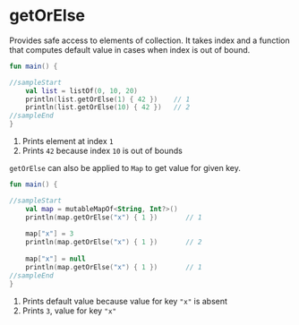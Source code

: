 # getOrElse

Provides safe access to elements of collection. It takes index and a function that computes default value 
in cases when index is out of bound.


<div class="language-kotlin" theme="idea" data-min-compiler-version="1.3">

```kotlin
fun main() {

//sampleStart
    val list = listOf(0, 10, 20)
    println(list.getOrElse(1) { 42 })    // 1
    println(list.getOrElse(10) { 42 })   // 2
//sampleEnd
}
```

</div>

1. Prints element at index `1`
2. Prints `42` because index `10` is out of bounds 

`getOrElse` can also be applied to `Map` to get value for given key. 

<div class="language-kotlin" theme="idea" data-min-compiler-version="1.3">

```kotlin
fun main() {

//sampleStart
    val map = mutableMapOf<String, Int?>()
    println(map.getOrElse("x") { 1 })       // 1
    
    map["x"] = 3
    println(map.getOrElse("x") { 1 })       // 2
    
    map["x"] = null
    println(map.getOrElse("x") { 1 })       // 1
//sampleEnd
}
```

</div>


1. Prints default value because value for key `"x"` is absent
2. Prints `3`, value for key `"x"`
